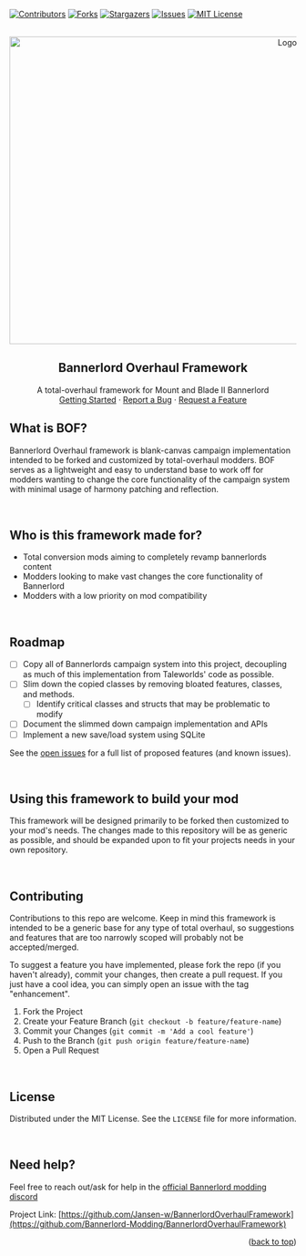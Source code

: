 <div id="top"></div>

[![Contributors][contributors-shield]][contributors-url]
[![Forks][forks-shield]][forks-url]
[![Stargazers][stars-shield]][stars-url]
[![Issues][issues-shield]][issues-url]
[![MIT License][license-shield]][license-url]


<br />
<div align="center">
  <a href="https://github.com/Jansen-w/BannerlordOverhaulFramework">
    <img src="https://www.taleworlds.com/storage/images/wallpapers/14/1920x1080/mnb-ii-b-03.jpg" alt="Logo" width="960" height="540">
  </a>

<h2 align="center">Bannerlord Overhaul Framework</h2>
  <p align="center">
    A total-overhaul framework for Mount and Blade II Bannerlord
    <br />
    <a href="https://github.com/Jansen-w/BannerlordOverhaulFramework">Getting Started</a>
    ·
    <a href="https://github.com/Jansen-w/BannerlordOverhaulFramework/issues">Report a Bug</a>
    ·
    <a href="https://github.com/Jansen-w/BannerlordOverhaulFramework/issues">Request a Feature</a>
  </p>
</div>

## What is BOF?

Bannerlord Overhaul framework is blank-canvas campaign implementation intended to be forked and customized by total-overhaul modders. BOF serves as a lightweight and easy to understand base to work off for modders wanting to change the core functionality of the campaign system with minimal usage of harmony patching and reflection.

<p>&nbsp;</p>

## Who is this framework made for?
- Total conversion mods aiming to completely revamp bannerlords content
- Modders looking to make vast changes the core functionality of Bannerlord
- Modders with a low priority on mod compatibility

<p>&nbsp;</p>

## Roadmap

- [ ] Copy all of Bannerlords campaign system into this project, decoupling as much of this implementation from Taleworlds' code as possible.
- [ ] Slim down the copied classes by removing bloated features, classes, and methods.
    - [ ] Identify critical classes and structs that may be problematic to modify
- [ ] Document the slimmed down campaign implementation and APIs
- [ ] Implement a new save/load system using SQLite

See the [open issues](https://github.com/Jansen-w/BannerlordOverhaulFramework/issues) for a full list of proposed features (and known issues).

<p>&nbsp;</p>

## Using this framework to build your mod

This framework will be designed primarily to be forked then customized to your mod's needs. The changes made to this repository will be as generic as possible, and should be expanded upon to fit your projects needs in your own repository.

<p>&nbsp;</p>

## Contributing

Contributions to this repo are welcome. Keep in mind this framework is intended to be a generic base for any type of total overhaul, so suggestions and features that are too narrowly scoped will probably not be accepted/merged.

To suggest a feature you have implemented, please fork the repo (if you haven't already), commit your changes, then create a pull request. If you just have a cool idea, you can simply open an issue with the tag "enhancement".

1. Fork the Project
2. Create your Feature Branch (`git checkout -b feature/feature-name`)
3. Commit your Changes (`git commit -m 'Add a cool feature'`)
4. Push to the Branch (`git push origin feature/feature-name`)
5. Open a Pull Request

<p>&nbsp;</p>

<!-- LICENSE -->
## License

Distributed under the MIT License. See the `LICENSE` file for more information.

<p>&nbsp;</p>

<!-- CONTACT -->
## Need help?

Feel free to reach out/ask for help in the [official Bannerlord modding discord](https://discord.gg/WgRbZFDJbQ)

Project Link: [https://github.com/Jansen-w/BannerlordOverhaulFramework](https://github.com/Bannerlord-Modding/BannerlordOverhaulFramework)

<p align="right">(<a href="#top">back to top</a>)</p>


[contributors-shield]: https://img.shields.io/github/contributors/Jansen-w/BannerlordOverhaulFramework?style=for-the-badge
[contributors-url]: https://github.com/Jansen-w/BannerlordOverhaulFramework/graphs/contributors
[forks-shield]: https://img.shields.io/github/forks/Jansen-w/BannerlordOverhaulFramework?style=for-the-badge
[forks-url]: https://github.com/Jansen-w/BannerlordOverhaulFramework/network/members
[stars-shield]: https://img.shields.io/github/stars/Jansen-w/BannerlordOverhaulFramework?style=for-the-badge
[stars-url]: https://github.com/Jansen-w/BannerlordOverhaulFramework/stargazers
[issues-shield]: https://img.shields.io/github/issues/Jansen-w/BannerlordOverhaulFramework?style=for-the-badge
[issues-url]: https://github.com/Jansen-w/BannerlordOverhaulFramework/issues
[license-shield]: https://img.shields.io/github/license/Jansen-w/BannerlordOverhaulFramework?style=for-the-badge
[license-url]: https://github.com/Jansen-w/BannerlordOverhaulFramework/blob/master/LICENSE.txt